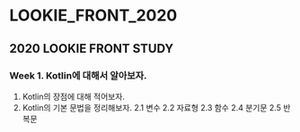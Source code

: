 # LOOKIE_FRONT_2020
2020 LOOKIE FRONT STUDY
-
### Week 1. Kotlin에 대해서 알아보자.

1. Kotlin의 장점에 대해 적어보자.
2. Kotlin의 기본 문법을 정리해보자.
 2.1 변수
 2.2 자료형
 2.3 함수
 2.4 분기문
 2.5 반복문

